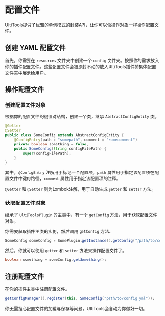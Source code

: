 # 配置文件

UltiTools提供了优雅的单例模式的封装API，让你可以像操作对象一样操作配置文件。

## 创建 YAML 配置文件

首先，你需要在 `resources` 文件夹中创建一个 `config` 文件夹。按照你的需求放入你的插件配置文件。这些配置文件会被原封不动的放入UltiTools插件的集体配置文件夹中展示给用户。

## 操作配置文件

### 创建配置文件对象

根据你的配置文件的键值对结构，创建一个类，继承 `AbstractConfigEntity` 类。

```java
@Getter
@Setter
public class SomeConfig extends AbstractConfigEntity {
    @ConfigEntry(path = "somepath", comment = "somecomment")
    private boolean something = false;
    public SomeConfig(String configFilePath) {
        super(configFilePath);
    }
}
```

其中，`@ConfigEntry` 注解用于标记一个配置项，`path` 属性用于指定该配置项在配置文件中键的路径，`comment` 属性用于指定该配置项的注释。

`@Getter` 和 `@Setter` 则为Lombok注解，用于自动生成 `getter` 和 `setter` 方法。

### 获取配置文件对象

继承了 `UltiToolsPlugin` 的主类中，有一个 `getConfig` 方法，用于获取配置文件对象。 

你需要获取插件主类的实例，然后调用 `getConfig` 方法。

```java
SomeConfig someConfig = SomePlugin.getInstance().getConfig("/path/to/config.yml", SomeConfig.class);
```

然后，你就可以使用 `getter` 和 `setter` 方法来操作配置文件了。

```java
boolean something = someConfig.getSomething();
```

## 注册配置文件

在你的插件主类中注册配置文件。

```java
getConfigManager().register(this, SomeConfig("path/to/config.yml"));
```

你无需担心配置文件的加载与保存等问题，UltiTools会自动为你做好一切。

